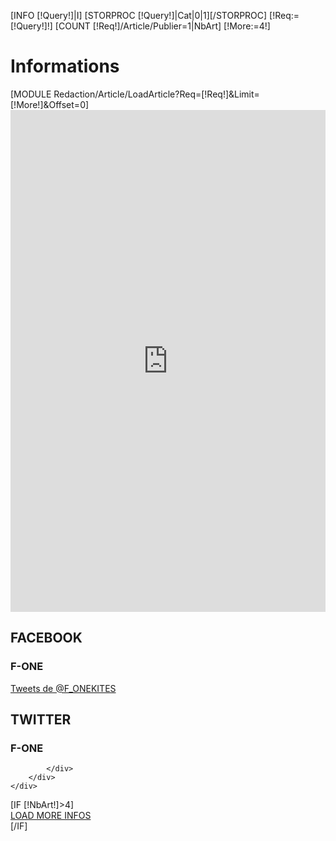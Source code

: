 [INFO [!Query!]|I]
[STORPROC [!Query!]|Cat|0|1][/STORPROC]
[!Req:=[!Query!]!]
[COUNT [!Req!]/Article/Publier=1|NbArt]
[!More:=4!]
<div class="last-news">
	<div class="container">
		<h1>Informations</h1>
		<div id="fone">
			[MODULE Redaction/Article/LoadArticle?Req=[!Req!]&Limit=[!More!]&Offset=0]
			<div class="fone-item item-large element _SOCIAL-MEDIAS">
				<div class="SocialHome">
					<iframe id="facebookIframe" src="http://www.facebook.com/plugins/likebox.php?href=https%3A%2F%2Fwww.facebook.com%2FF.oneInternational&width=551&height=803&colorscheme=light&show_faces=false&header=true&stream=true&show_border=true" scrolling="no" frameborder="0" style="border:none; overflow:hidden; width:100%; height:803px;" allowTransparency="true"></iframe>
					<div class="reseau-1">
						<h2>FACEBOOK</h2>
						<h3>F-ONE</h3>
					</div>
				</div>
			</div>
			<div class="fone-item item-large element _SOCIAL-MEDIAS">
				<div class="SocialHome">
					<a class="twitter-timeline" href="https://twitter.com/F_ONEKITES" data-widget-id="380282114614116352">Tweets de @F_ONEKITES</a>
					<script>!function(d,s,id){var js,fjs=d.getElementsByTagName(s)[0],p=/^http:/.test(d.location)?'http':'https';if(!d.getElementById(id)){js=d.createElement(s);js.id=id;js.src=p+"://platform.twitter.com/widgets.js";fjs.parentNode.insertBefore(js,fjs);}}(document,"script","twitter-wjs");</script>
					<div class="reseau-2">
						<h2>TWITTER</h2>
						<h3>F-ONE<br></h3>
					</div>
				</div>
				
			</div>
		</div> 
	</div>
</div>  
[IF [!NbArt!]>4]
<div class="container">
	<div class="load-more">
		<a href="#nogo"  class="btn-more-Media btn-primary" id="LoadMore" data-url="/Redaction/Article/LoadArticle.htm" data-max="[!NbArt!]" data-more="[!More!]" data-current="[!More!]">LOAD MORE INFOS</a>
	</div> 
</div>
[/IF]

<script type="text/javascript">
	$(document).ready(function(){
		/**
		 * ISOTOPE + MASONRY
		 */
		$('#fone').isotope({
			
	  		// options
			[IF [!I::TypeSearch!]=Direct]
			 	filter: '.[!Cat::Url!]'
			[/IF]
		});
		function refreshIsotope(newElements) {
			$('#fone').isotope({
				
		  		// options
				[IF [!I::TypeSearch!]=Direct]
				 	filter: '.[!Cat::Url!]'
				[/IF]
			});
			$('#fone').imagesLoaded( function(){
				$('#fone').isotope({
					
			  		// options
					[IF [!I::TypeSearch!]=Direct]
					 	filter: '.[!Cat::Url!]'
					[/IF]
				});
			});	
		}
		
		$(window).smartresize(function(){
			refreshIsotope();
		});
		
		// trigger Isotope after images have loaded
		$('#fone').imagesLoaded( function(){
			refreshIsotope();
		});	
		$('.filters a.filter').click(function(){
			$('.filters a.filter.filteractive').removeClass('filteractive');
			$('.filters li.active').removeClass('active');
			var selector = $(this).attr('data-filter');
			$('#fone').isotope({ filter: selector });
			$('a[data-filter="'+selector+'"]').addClass('filteractive');
			return false;
		});
		/**
		 * LOAD MORE
		 */
		$('#LoadMore').on('click',function() {
			//affichage indicateur de chargement
			//lancement du chargement ajax
			var sel = this;
			$.ajax({
				url: $(this).attr('data-url')+'?Offset='+(parseInt($(this).attr('data-current'))-1)+'&Limit='+(parseInt($(this).attr('data-more'))),
				success: function (data) { 
					$('#fone').append($(data)).isotope('reloadItems');
					refreshIsotope(data);
					//mise à jour du total
					$(sel).attr('data-current',parseInt($(sel).attr('data-current'))+parseInt($(sel).attr('data-more')));
					//suppressio ndu bouton load more si tout est chargé
					if (parseInt($(sel).attr('data-current'))>=parseInt($(sel).attr('data-max'))){
						$('#LoadMore').css('display','none');
					}
				},
				dataType: 'html'
			});
			return false;
		});
		
	});
</script>

